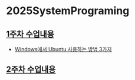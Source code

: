 # 2025SystemPrograming

## [1주차 수업내용](https://github.com/GUBBIB/2025SystemPrograming/tree/main/1Week0307)
- [Windows에서 Ubuntu 사용하는 방법 3가지](https://github.com/GUBBIB/2025SystemPrograming/tree/main/1Week0307)

## [2주차 수업내용]()

<!-- 
PC WSL2 Ubuntu 계정 - ubuntu, 1111
노트북 WSL2 Ubuntu 계정 - ubuntu, 1111
-->